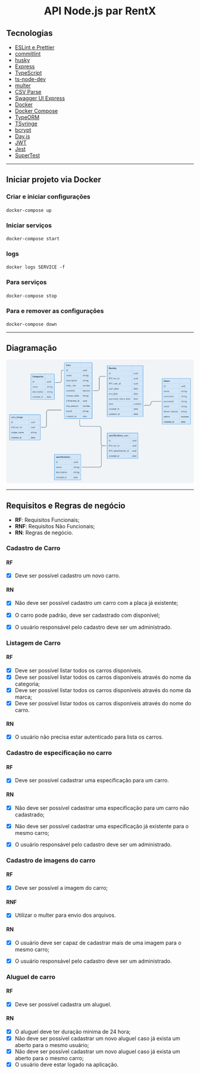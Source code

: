 <h1 align="center">API Node.js par RentX</h1>

## Tecnologias

- [ESLint e Prettier](https://www.notion.so/ESLint-e-Prettier-Trilha-Node-js-d3f3ef576e7f45dfbbde5c25fa662779)
- [commitlint](https://commitlint.js.org/)
- [husky](https://yarnpkg.com/package/husky)
- [Express](https://expressjs.com/)
- [TypeScript](https://www.typescriptlang.org/)
- [ts-node-dev](https://yarnpkg.com/package/ts-node-dev)
- [multer](https://github.com/expressjs/multer)
- [CSV Parse](https://csv.js.org/parse/)
- [Swagger UI Express](https://yarnpkg.com/package/swagger-ui-express)
- [Docker](https://www.docker.com/)
- [Docker Compose](https://docs.docker.com/compose/)
- [TypeORM](https://typeorm.io/)
- [TSyringe](https://github.com/microsoft/tsyringe)
- [bcrypt](https://yarnpkg.com/package/bcrypt)
- [Day.js](https://day.js.org/)
- [JWT](https://jwt.io/)
- [Jest](https://jestjs.io/)
- [SuperTest](https://github.com/visionmedia/supertest#readme)

---

## Iniciar projeto via Docker

### Criar e iniciar configurações

`docker-compose up`

### Iniciar serviços

`docker-compose start`

### logs

`docker logs SERVICE -f`

### Para serviços

`docker-compose stop`

### Para e remover as configurações

`docker-compose down`

---

## Diagramação

![Esquema banco de dados](.github/diagrama.png)

---

## Requisitos e Regras de negócio

- **RF**: Requisitos Funcionais;
- **RNF**: Requisitos Não Funcionais;
- **RN**: Regras de negócio.

### Cadastro de Carro
 
#### RF
- [x] Deve ser possível cadastro um novo carro.

#### RN
- [x] Não deve ser possível cadastro um carro com a placa já existente;
- [x] O carro pode padrão, deve ser cadastrado com disponível;
- [x] O usuário responsável pelo cadastro deve ser um administrado.


### Listagem de Carro
 
#### RF
- [x] Deve ser possível listar todos os carros disponíveis.
- [x] Deve ser possível listar todos os carros disponíveis através do nome da categoria;
- [x] Deve ser possível listar todos os carros disponíveis através do nome da marca;
- [x] Deve ser possível listar todos os carros disponíveis através do nome do carro.

#### RN
- [x] O usuário não precisa estar autenticado para lista os carros.


### Cadastro de especificação no carro
 
#### RF
- [x] Deve ser possível cadastrar uma especificação para um carro.

#### RN
- [x] Não deve ser possível cadastrar uma especificação para um carro não cadastrado;
- [x] Não deve ser possível cadastrar uma especificação já existente para o mesmo carro;
- [x] O usuário responsável pelo cadastro deve ser um administrado.


### Cadastro de imagens do carro

#### RF
- [x] Deve ser possível a imagem do carro;

#### RNF
- [x] Utilizar o multer para envio dos arquivos.

#### RN
- [x] O usuário deve ser capaz de cadastrar mais de uma imagem para o mesmo carro;
- [x] O usuário responsável pelo cadastro deve ser um administrado.


### Aluguel de carro

#### RF
- [x] Deve ser possível cadastra um aluguel.

#### RN
- [x] O aluguel deve ter duração minima de 24 hora;
- [x] Não deve ser possível cadastrar um novo aluguel caso já exista um aberto para o mesmo usuário;
- [x] Não deve ser possível cadastrar um novo aluguel caso já exista um aberto para o mesmo carro;
- [x] O usuário deve estar logado na aplicação.